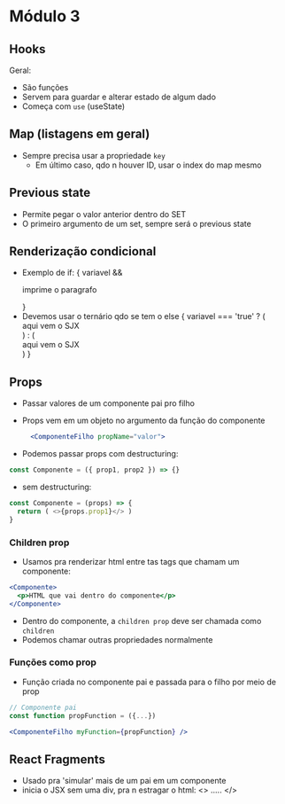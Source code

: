 # Módulo 3

## Hooks

Geral:
  * São funções
  * Servem para guardar e alterar estado de algum dado
  * Começa com `use` (useState)

## Map (listagens em geral)

* Sempre precisa usar a propriedade `key`
  * Em último caso, qdo n houver ID, usar o index do map mesmo

## Previous state

* Permite pegar o valor anterior dentro do SET
* O primeiro argumento de um set, sempre será o previous state

## Renderização condicional

* Exemplo de if:
  { variavel && <p>imprime o paragrafo</p> }
* Devemos usar o ternário qdo se tem o else
  { variavel === 'true' ? (
    <div>aqui vem o SJX</div>
  ) : (
    <div>aqui vem o SJX</div>
  ) }

## Props

* Passar valores de um componente pai pro filho
* Props vem em um objeto no argumento da função do componente
  ```jsx
    <ComponenteFilho propName="valor">
  ```

* Podemos passar props com destructuring:
```js
const Componente = ({ prop1, prop2 }) => {}
```

* sem destructuring:
```js
const Componente = (props) => {
  return ( <>{props.prop1}</> )
}
```

### Children prop

* Usamos pra renderizar html entre tas tags que chamam um componente:

```jsx
<Componente>
  <p>HTML que vai dentro do componente</p>
</Componente>
```

* Dentro do componente, a `children prop` deve ser chamada como `children`
* Podemos chamar outras propriedades normalmente

### Funções como prop

* Função criada no componente pai e passada para o filho por meio de prop
```jsx
// Componente pai
const function propFunction = ({...})

<ComponenteFilho myFunction={propFunction} />
```

## React Fragments

* Usado pra 'simular' mais de um pai em um componente
* inicia o JSX sem uma div, pra n estragar o html: <> ..... </>
